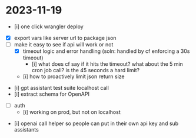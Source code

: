 # 2023-11-19
- [i] one click wrangler deploy
- [x] export vars like server url to package json
- [ ] make it easy to see if api will work or not
    - [x] timeout logic and error handling (soln: handled by cf enforcing a 30s timeout)
        - [i] what does cf say if it hits the timeout? what about the 5 min cron job call? is the 45 seconds a hard limit?
    - [i] how to proactively limit json return size
- [i] gpt assistant test suite localhost call
- [i] extract schema for OpenAPI
- [ ] auth
    - [i] working on prod, but not on localhost
- [i] openai call helper so people can put in their own api key and sub assistants
